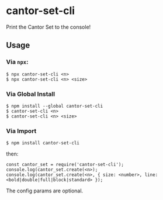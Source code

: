 # cantor-set-cli
Print the Cantor Set to the console!

## Usage
### Via `npx`:
```
$ npx cantor-set-cli <n>
$ npx cantor-set-cli <n> <size>
```

### Via Global Install
```
$ npm install --global cantor-set-cli
$ cantor-set-cli <n>
$ cantor-set-cli <n> <size>
```

### Via Import
```
$ npm install cantor-set-cli
```
then:
```
const cantor_set = require('cantor-set-cli');
console.log(cantor_set.create(<n>);
console.log(cantor_set.create(<n>, { size: <number>, line: <bold|double|full|block|standard> });
```
The config params are optional. 